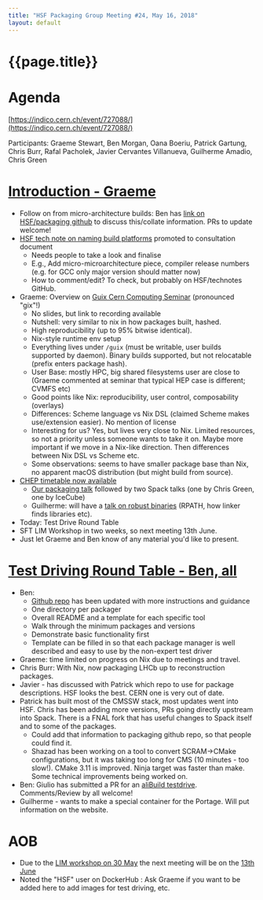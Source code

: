 ```yaml
---
title: "HSF Packaging Group Meeting #24, May 16, 2018"
layout: default
---
```


# {{page.title}}

Agenda
======
[https://indico.cern.ch/event/727088/](https://indico.cern.ch/event/727088/)

Participants: Graeme Stewart, Ben Morgan, Oana Boeriu, Patrick Gartung, Chris Burr, Rafal Pacholek, Javier Cervantes Villanueva, Guilherme Amadio, Chris Green

[Introduction - Graeme](https://indico.cern.ch/event/727088/contributions/2992555/attachments/1643141/2640438/HSF_Packaging_Group_Intro_2018-05-16.pdf)
===========================
- Follow on from micro-architecture builds: Ben has [link on HSF/packaging github](https://github.com/HSF/packaging/tree/master/istools) to discuss this/collate information. PRs to update welcome!
- [HSF tech note on naming build platforms](http://hepsoftwarefoundation.org/technical_notes.html) promoted to consultation document
  - Needs people to take a look and finalise
  - E.g., Add micro-microarchitecture piece, compiler release numbers (e.g. for GCC only major version should matter now)
  - How to comment/edit? To check, but probably on HSF/technotes GitHub.
- Graeme: Overview on [Guix Cern Computing Seminar](https://indico.cern.ch/event/719851/) (pronounced "gix"!)
  - No slides, but link to recording available
  - Nutshell: very similar to nix in how packages built, hashed.
  - High reproducibility (up to 95% bitwise identical).
  - Nix-style runtime env setup
  - Everything lives under `/guix` (must be writable, user builds supported by daemon). Binary builds supported, but not relocatable (prefix enters package hash).
  - User Base: mostly HPC, big shared filesystems user are close to (Graeme commented at seminar that typical HEP case is different; CVMFS etc)
  - Good points like Nix: reproducibility, user control, composability (overlays)
  - Differences: Scheme language vs Nix DSL (claimed Scheme makes use/extension easier). No mention of license
  - Interesting for us? Yes, but lives very close to Nix. Limited resources, so not a priority unless someone wants to take it on. Maybe more important if we move in a Nix-like direction. Then differences between Nix DSL vs Scheme etc.
  - Some observations: seems to have smaller package base than Nix, no apparent macOS distribution (but might build from source).
- [CHEP timetable now available](https://indico.cern.ch/event/587955/timetable/#20180709)
  - [Our packaging talk](https://indico.cern.ch/event/587955/sessions/266674/#20180711) followed by two Spack talks (one by Chris Green, one by IceCube)
  - Guilherme: will have a [talk on robust binaries](https://indico.cern.ch/event/587955/contributions/2938043/) (RPATH, how linker finds libraries etc).
- Today: Test Drive Round Table
- SFT LIM Workshop in two weeks, so next meeting 13th June.
- Just let Graeme and Ben know of any material you'd like to present.


[Test Driving Round Table - Ben, all](https://indico.cern.ch/event/727088/contributions/2992556/attachments/1643140/2640160/HSF-TestStack.pdf)
========================
- Ben:
  - [Github repo](https://github.com/HSF/packaging/tree/master/testdrive) has been updated with more instructions and guidance
  - One directory per packager
  - Overall README and a template for each specific tool
  - Walk through the minimum packages and versions
  - Demonstrate basic functionality first
  - Template can be filled in so that each package manager is well described and easy to use by the non-expert test driver
- Graeme: time limited on progress on Nix due to meetings and travel.
- Chris Burr: With Nix, now packaging LHCb up to reconstruction packages.
- Javier - has discussed with Patrick which repo to use for package descriptions. HSF looks the best. CERN one is very out of date.
- Patrick has built most of the CMSSW stack, most updates went into HSF. Chris has been adding more versions, PRs going directly upstream into Spack. There is a FNAL fork that has useful changes to Spack itself and to some of the packages.
  - Could add that information to packaging github repo, so that people could find it.
  - Shazad has been working on a tool to convert SCRAM->CMake configurations, but it was taking too long for CMS (10 minutes - too slow!). CMake 3.11 is improved. Ninja target was faster than make. Some technical improvements being worked on.
- Ben: Giulio has submitted a PR for an [aliBuild testdrive](https://github.com/HSF/packaging/pull/12). Comments/Review by all welcome!
- Guilherme - wants to make a special container for the Portage. Will put information on the website.

AOB
===
- Due to the [LIM workshop on 30 May](https://indico.cern.ch/event/720948/) the next meeting will be on the [13th June](https://indico.cern.ch/event/730538/)
- Noted the "HSF" user on DockerHub : Ask Graeme if you want to be added here to add images for test driving, etc.

